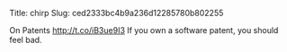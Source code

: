 Title: chirp
Slug: ced2333bc4b9a236d12285780b802255

On Patents <a href="http://t.co/iB3ue9I3">http://t.co/iB3ue9I3</a>
If you own a software patent, you should feel bad.
